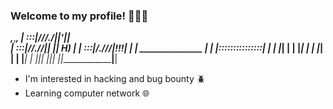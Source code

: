  <!-- Introdução--> 


### Welcome to my profile! 🍪🇧🇷 

 ___,___,_______,____
|  :::|///./||'||    \
|  :::|//.//|| || H)  |
|  :::|/.///|!!!|     |
|   _______________   |
|  |:::::::::::::::|  |
|  |_______________|  |
|  |_______________|  |
|  |_______________|  |
|  |_______________|  |
||_|               ||_|
|__|_______________|__|




                    
- I'm interested in hacking and bug bounty 🪲
- Learning computer network 🌐


  
